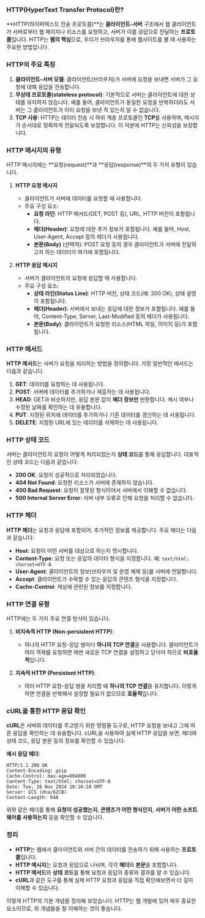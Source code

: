 ### HTTP(HyperText Transfer Protocol)란?
**HTTP(하이퍼텍스트 전송 프로토콜)**는 **클라이언트-서버** 구조에서 웹 클라이언트가 서버로부터 웹 페이지나 리소스를 요청하고, 서버가 이를 응답으로 전달하는 **프로토콜**입니다. HTTP는 **웹의 핵심**으로, 우리가 브라우저를 통해 웹사이트를 볼 때 사용하는 주요한 방법입니다.

### HTTP의 주요 특징
1. **클라이언트-서버 모델**: 클라이언트(브라우저)가 서버에 요청을 보내면 서버가 그 요청에 대해 응답을 전송합니다.
2. **무상태 프로토콜(stateless protocol)**: 기본적으로 서버는 클라이언트에 대한 상태를 유지하지 않습니다. 예를 들어, 클라이언트가 동일한 요청을 반복하더라도 서버는 그 클라이언트가 이미 요청을 보낸 적 있는지 알 수 없습니다.
3. **TCP 사용**: HTTP는 데이터 전송 시 하위 계층 프로토콜인 **TCP**를 사용하여, 메시지가 순서대로 정확하게 전달되도록 보장합니다. 이 덕분에 HTTP는 신뢰성을 보장합니다.

### HTTP 메시지의 유형
HTTP 메시지에는 **요청(request)**과 **응답(response)**의 두 가지 유형이 있습니다.

1. **HTTP 요청 메시지**
    - 클라이언트가 서버에 데이터를 요청할 때 사용합니다.
    - 주요 구성 요소:
        - **요청 라인**: HTTP 메서드(GET, POST 등), URL, HTTP 버전이 포함됩니다.
        - **헤더(Header)**: 요청에 대한 추가 정보가 포함됩니다. 예를 들어, Host, User-Agent, Accept 등의 헤더가 사용됩니다.
        - **본문(Body)** (선택적): POST 요청 등의 경우 클라이언트가 서버에 전달하고자 하는 데이터가 여기에 포함됩니다.

2. **HTTP 응답 메시지**
    - 서버가 클라이언트의 요청에 응답할 때 사용합니다.
    - 주요 구성 요소:
        - **상태 라인(Status Line)**: HTTP 버전, 상태 코드(예: 200 OK), 상태 설명이 포함됩니다.
        - **헤더(Header)**: 서버에서 보내는 응답에 대한 정보가 포함됩니다. 예를 들어, Content-Type, Server, Last-Modified 등의 헤더가 사용됩니다.
        - **본문(Body)**: 클라이언트가 요청한 리소스(HTML 파일, 이미지 등)가 포함됩니다.

### HTTP 메서드
**HTTP 메서드**는 서버가 요청을 처리하는 방법을 정의합니다. 가장 일반적인 메서드는 다음과 같습니다.

1. **GET**: 데이터를 요청하는 데 사용됩니다.
2. **POST**: 서버에 데이터를 추가하거나 제출하는 데 사용됩니다.
3. **HEAD**: GET과 비슷하지만, 응답 본문 없이 **헤더 정보만** 반환합니다. 캐시 여부나 수정된 날짜를 확인하는 데 유용합니다.
4. **PUT**: 지정된 위치에 데이터를 추가하거나 기존 데이터를 갱신하는 데 사용됩니다.
5. **DELETE**: 지정된 URL에 있는 데이터를 삭제하는 데 사용됩니다.

### HTTP 상태 코드
서버는 클라이언트의 요청이 어떻게 처리되었는지 **상태 코드**를 통해 응답합니다. 대표적인 상태 코드는 다음과 같습니다:

- **200 OK**: 요청이 성공적으로 처리되었습니다.
- **404 Not Found**: 요청한 리소스가 서버에 존재하지 않습니다.
- **400 Bad Request**: 요청이 잘못된 형식이어서 서버에서 이해할 수 없습니다.
- **500 Internal Server Error**: 서버 내부 오류로 인해 요청을 처리할 수 없습니다.

### HTTP 헤더
**HTTP 헤더**는 요청과 응답에 포함되어, 추가적인 정보를 제공합니다. 주요 헤더는 다음과 같습니다:

- **Host**: 요청이 어떤 서버를 대상으로 하는지 명시합니다.
- **Content-Type**: 요청 또는 응답의 데이터 형식을 지정합니다. 예: `text/html; charset=UTF-8`
- **User-Agent**: 클라이언트의 정보(브라우저 및 운영 체제 등)를 서버에 전달합니다.
- **Accept**: 클라이언트가 수락할 수 있는 응답의 콘텐츠 형식을 지정합니다.
- **Cache-Control**: 캐싱에 관련된 정보를 지정합니다.

### HTTP 연결 유형
HTTP에는 두 가지 주요 연결 방식이 있습니다.

1. **비지속적 HTTP (Non-persistent HTTP)**:
    - 하나의 HTTP 요청-응답 쌍마다 **하나의 TCP 연결**을 사용합니다. 클라이언트가 여러 객체를 요청하면 매번 새로운 TCP 연결을 설정하고 닫아야 하므로 **비효율적**입니다.

2. **지속적 HTTP (Persistent HTTP)**:
    - 여러 HTTP 요청-응답 쌍을 처리할 때 **하나의 TCP 연결**을 유지합니다. 이렇게 하면 연결을 반복해서 설정할 필요가 없으므로 **효율적**입니다.

### cURL을 통한 HTTP 응답 확인
**cURL**은 서버와 데이터를 주고받기 위한 명령줄 도구로, HTTP 요청을 보내고 그에 따른 응답을 확인하는 데 유용합니다. cURL을 사용하여 실제 HTTP 응답을 보면, 헤더와 상태 코드, 응답 본문 등의 정보를 확인할 수 있습니다.

**예시 응답 헤더**:
```plaintext
HTTP/1.1 200 OK
Content-Encoding: gzip
Cache-Control: max-age=604800
Content-Type: text/html; charset=UTF-8
Date: Tue, 26 Nov 2024 18:16:18 GMT
Server: ECS (dna/62CB)
Content-Length: 648
```

위와 같은 헤더를 통해 **요청이 성공했는지**, **콘텐츠가 어떤 형식인지**, **서버가 어떤 소프트웨어를 사용하는지** 등을 확인할 수 있습니다.

### 정리
- **HTTP**는 웹에서 클라이언트와 서버 간의 데이터를 전송하기 위해 사용하는 **프로토콜**입니다.
- **HTTP 메시지**는 요청과 응답으로 나뉘며, 각각 **헤더**와 **본문**을 포함합니다.
- **HTTP 메서드**와 **상태 코드**를 통해 요청과 응답의 종류와 결과를 알 수 있습니다.
- **cURL**과 같은 도구를 통해 실제 HTTP 요청과 응답을 직접 확인해보면서 더 깊이 이해할 수 있습니다.

이렇게 HTTP의 기본 개념을 정리해 보았습니다. HTTP는 웹 개발에 있어 매우 중요한 요소이므로, 위 개념들을 잘 이해하는 것이 좋습니다.